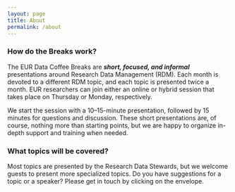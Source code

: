 ```yaml
---
layout: page
title: About
permalink: /about
---
```


### How do the Breaks work?
The EUR Data Coffee Breaks are ***short, focused, and informal*** presentations around Research Data Management (RDM). Each month is devoted to a different RDM topic, and each topic is presented twice a month. EUR researchers can join either an online or hybrid session that takes place on Thursday or Monday, respectively.  

We start the session with a 10–15-minute presentation, followed by 15 minutes for questions and discussion. These short presentations are, of course, nothing more than starting points, but we are happy to organize in-depth support and training when needed. 

### What topics will be covered?
Most topics are presented by the Research Data Stewards, but we welcome guests to present more specialized topics. Do you have suggestions for a topic or a speaker? Please get in touch by clicking on the envelope.
